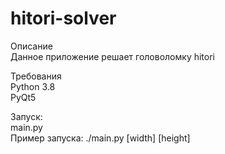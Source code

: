 # hitori-solver

Описание  
Данное приложение решает головоломку hitori


Требования  
Python 3.8  
PyQt5  


Запуск:  
main.py  
Пример запуска: ./main.py [width] [height]

